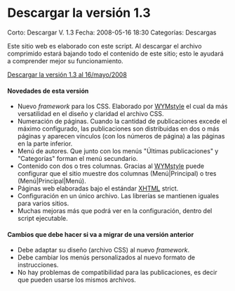 Descargar la versión 1.3
========================

Corto: Descargar V. 1.3
Fecha: 2008-05-16 18:30
Categorías: Descargas

Este sitio web es elaborado con este script. Al descargar el archivo comprimido estará bajando todo el contenido de este sitio; esto le ayudará a comprender mejor su funcionamiento.

[Descargar la versión 1.3 al 16/mayo/2008](https://github.com/MovimientoLibre/cms/releases/tag/1.3)

<!-- break -->

#### Novedades de esta versión

* Nuevo _framework_ para los CSS. Elaborado por [WYMstyle](http://www.wymstyle.org/en/) el cual da más versatilidad en el diseño y claridad el archivo CSS.
* Numeración de páginas. Cuando la cantidad de publicaciones excede el máximo configurado, las publicaciones son distribuidas en dos o más páginas y aparecen vínculos (con los números de página) a las páginas en la parte inferior.
* Menú de autores. Que junto con los menús "Últimas publicaciones" y "Categorías" forman el menú secundario.
* Contenido con dos o tres columnas. Gracias al [WYMstyle](http://www.wymstyle.org/en/) puede configurar que el sitio muestre dos columnas (Menú|Principal) o tres (Menú|Principal|Menú).
* Páginas web elaboradas bajo el estándar [XHTML](http://es.wikipedia.org/wiki/XHTML) strict.
* Configuración en un único archivo. Las librerías se mantienen iguales para varios sitios.
* Muchas mejoras más que podrá ver en la configuración, dentro del script ejecutable.

#### Cambios que debe hacer si va a migrar de una versión anterior

* Debe adaptar su diseño (archivo CSS) al nuevo _framework_.
* Debe cambiar los menús personalizados al nuevo formato de instrucciones.
* No hay problemas de compatibilidad para las publicaciones, es decir que pueden usarse los mismos archivos.
